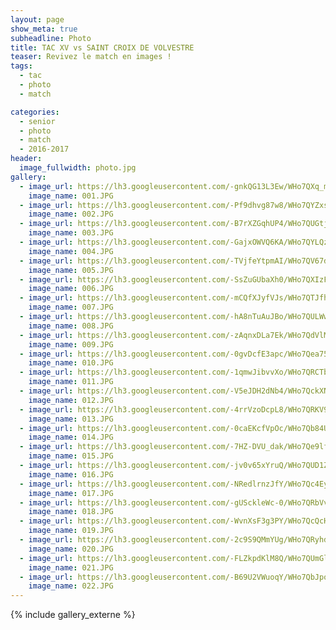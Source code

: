 ```yaml
---
layout: page
show_meta: true
subheadline: Photo
title: TAC XV vs SAINT CROIX DE VOLVESTRE
teaser: Revivez le match en images !
tags:
  - tac
  - photo
  - match

categories:
  - senior
  - photo
  - match
  - 2016-2017
header:
  image_fullwidth: photo.jpg
gallery:
  - image_url: https://lh3.googleusercontent.com/-gnkQG13L3Ew/WHo7QXq_mrI/AAAAAAAAUWY/zIukIT4FWM0tripOxevjQbiLwVuLU9fIQCHM
    image_name: 001.JPG
  - image_url: https://lh3.googleusercontent.com/-Pf9dhvg87w8/WHo7QYZxsZI/AAAAAAAAUWY/QbvweZPgwW0RnqFhUefda6zgrS6z4yupwCHM
    image_name: 002.JPG
  - image_url: https://lh3.googleusercontent.com/-B7rXZGqhUP4/WHo7QUGtjzI/AAAAAAAAUWY/bBwm214WqNE8blfMeBdVDHdPbe6L6KyyQCHM
    image_name: 003.JPG
  - image_url: https://lh3.googleusercontent.com/-GajxOWVQ6KA/WHo7QYLQzCI/AAAAAAAAUWY/ufp-1jAn9YALbjqMxOc_jf31eAV9JIGeACHM
    image_name: 004.JPG
  - image_url: https://lh3.googleusercontent.com/-TVjfeYtpmAI/WHo7QV67dZI/AAAAAAAAUWY/aT47iJqeSgkBlZH0t61pW_I3illDhQnQACHM
    image_name: 005.JPG
  - image_url: https://lh3.googleusercontent.com/-SsZuGUbaXh0/WHo7QXIzFQI/AAAAAAAAUWY/vwjiTPaFYnQfXP0_VEHyJobQDcQ14u_6ACHM
    image_name: 006.JPG
  - image_url: https://lh3.googleusercontent.com/-mCQfXJyfVJs/WHo7QTJfh2I/AAAAAAAAUWY/mzvj7PaXv8oXrIryuqxkHJxVBTci8uV4gCHM
    image_name: 007.JPG
  - image_url: https://lh3.googleusercontent.com/-hA8nTuAuJBo/WHo7QULWwsI/AAAAAAAAUWY/AkPfq0x09ho0TG8o-Z3-w00yGfseC6fTQCHM
    image_name: 008.JPG
  - image_url: https://lh3.googleusercontent.com/-zAqnxDLa7Ek/WHo7QdVlMnI/AAAAAAAAUWY/19Kdu-TpHasJO8jeJDDUeaesXZzmqSK8ACHM
    image_name: 009.JPG
  - image_url: https://lh3.googleusercontent.com/-0gvDcfE3apc/WHo7Qea75KI/AAAAAAAAUWY/267YI47ktRkKhm03w8HKWQZEJKGSa90TwCHM
    image_name: 010.JPG
  - image_url: https://lh3.googleusercontent.com/-1qmwJibvvXo/WHo7QRCTbGI/AAAAAAAAUWY/BT1TEjOf-JIzL1q34fFJOGIiyWO7SK_NQCHM
    image_name: 011.JPG
  - image_url: https://lh3.googleusercontent.com/-V5eJDH2dNb4/WHo7QckXN2I/AAAAAAAAUWY/AXiGrblHPdgA1Ie8F6gSW6NVIOeg5KVWgCHM
    image_name: 012.JPG
  - image_url: https://lh3.googleusercontent.com/-4rrVzoDcpL8/WHo7QRKV9RI/AAAAAAAAUWY/KyzAV40iNC4cCYAs5R4_IH7X0I-5kPj1gCHM
    image_name: 013.JPG
  - image_url: https://lh3.googleusercontent.com/-0caEKcfVpOc/WHo7Qb84U6I/AAAAAAAAUWY/3Fje2_jKCSQUDHO3WurypkXKcLxm_Gu3QCHM
    image_name: 014.JPG
  - image_url: https://lh3.googleusercontent.com/-7HZ-DVU_dak/WHo7Qe9lfzI/AAAAAAAAUWY/RruSK44QBFcshRDgdakRI6gtbUiunHlpwCHM
    image_name: 015.JPG
  - image_url: https://lh3.googleusercontent.com/-jv0v65xYruQ/WHo7QUD1Z5I/AAAAAAAAUWY/W7WrSd5yTCYu9eld_-NySGDvcnQKbrd-wCHM
    image_name: 016.JPG
  - image_url: https://lh3.googleusercontent.com/-NRedlrnzJfY/WHo7Qc4EyEI/AAAAAAAAUWY/iTfeDgC3NOk_kOaK-0rlmCclNNT-WohCACHM
    image_name: 017.JPG
  - image_url: https://lh3.googleusercontent.com/-gUSckleWc-0/WHo7QRbVvnI/AAAAAAAAUWY/9DruiuYPt6E-42Gj2s9kTAJfX-fZZamggCHM
    image_name: 018.JPG
  - image_url: https://lh3.googleusercontent.com/-WvnXsF3g3PY/WHo7QcQcHRI/AAAAAAAAUWY/3n0j1UJ0p9wRjbt_j_mjv_Hfpq3jFBFwQCHM
    image_name: 019.JPG
  - image_url: https://lh3.googleusercontent.com/-2c9S9QMmYUg/WHo7QRyhd-I/AAAAAAAAUWY/P1qhJIIGA_ga9bKL0lFoj-ZebqfF5RHUwCHM
    image_name: 020.JPG
  - image_url: https://lh3.googleusercontent.com/-FLZkpdKlM8Q/WHo7QUmGlFI/AAAAAAAAUWY/2M1hYZXoolktNr_Kix1B8P1YC5yPY4gfACHM
    image_name: 021.JPG
  - image_url: https://lh3.googleusercontent.com/-B69U2VWuoqY/WHo7QbJpoYI/AAAAAAAAUWY/gd8oXTCTmPMZ1z0ulX-6Z5WGVmfi4fnJACHM
    image_name: 022.JPG
---
```

{% include gallery_externe %}
